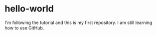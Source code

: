 # hello-world
I'm following the tutorial and this is my first repository.
I am still learning how to use GitHub.
